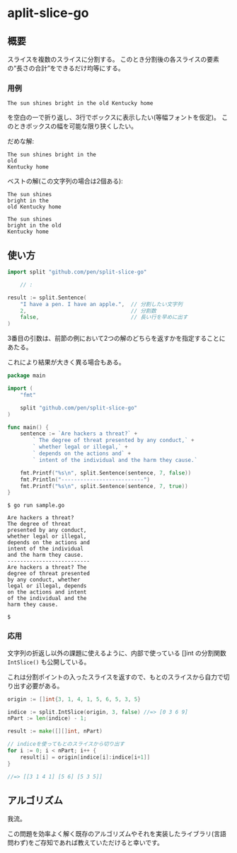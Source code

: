 # aplit-slice-go

## 概要

スライスを複数のスライスに分割する。
このとき分割後の各スライスの要素の“長さの合計”をできるだけ均等にする。

### 用例

```
The sun shines bright in the old Kentucky home
```
を空白の一で折り返し、3行でボックスに表示したい(等幅フォントを仮定)。
このときボックスの幅を可能な限り狭くしたい。

だめな解:
```
The sun shines bright in the
old
Kentucky home
```

ベストの解(この文字列の場合は2個ある):
```
The sun shines
bright in the
old Kentucky home
```
```
The sun shines
bright in the old
Kentucky home
```

## 使い方

```go
import split "github.com/pen/split-slice-go"

    // :

result := split.Sentence(
    "I have a pen. I have an apple.",  // 分割したい文字列
    2,                                 // 分割数
    false,                             // 長い行を早めに出す
)
```
3番目の引数は、前節の例において2つの解のどちらを返すかを指定することにあたる。

これにより結果が大きく異る場合もある。
```go
package main

import (
    "fmt"

    split "github.com/pen/split-slice-go"
)

func main() {
    sentence := `Are hackers a threat?` +
        ` The degree of threat presented by any conduct,` +
        ` whether legal or illegal,` +
        ` depends on the actions and` +
        ` intent of the individual and the harm they cause.`

    fmt.Printf("%s\n", split.Sentence(sentence, 7, false))
    fmt.Println("--------------------------")
    fmt.Printf("%s\n", split.Sentence(sentence, 7, true))
}
```
```shell
$ go run sample.go 

Are hackers a threat?
The degree of threat
presented by any conduct,
whether legal or illegal,
depends on the actions and
intent of the individual
and the harm they cause.
--------------------------
Are hackers a threat? The
degree of threat presented
by any conduct, whether
legal or illegal, depends
on the actions and intent
of the individual and the
harm they cause.

$
```

### 応用

文字列の折返し以外の課題に使えるように、内部で使っている []int の分割関数 `IntSlice()` も公開している。

これは分割ポイントの入ったスライスを返すので、もとのスライスから自力で切り出す必要がある。

```go
origin := []int{3, 1, 4, 1, 5, 6, 5, 3, 5}

indice := split.IntSlice(origin, 3, false) //=> [0 3 6 9]
nPart := len(indice) - 1;

result := make([][]int, nPart)

// indiceを使ってもとのスライスから切り出す
for i := 0; i < nPart; i++ {
    result[i] = origin[indice[i]:indice[i+1]]
}

//=> [[3 1 4 1] [5 6] [5 3 5]]
```

## アルゴリズム

我流。

この問題を効率よく解く既存のアルゴリズムやそれを実装したライブラリ(言語問わず)をご存知であれば教えていただけると幸いです。
